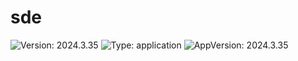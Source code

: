 <!-- Warning: Do not manually edit this file. See notes on gluon + helm-docs at the end of this file for more information. -->
# sde

![Version: 2024.3.35](https://img.shields.io/badge/Version-2024.3.35-informational?style=flat-square) ![Type: application](https://img.shields.io/badge/Type-application-informational?style=flat-square) ![AppVersion: 2024.3.35](https://img.shields.io/badge/AppVersion-2024.3.35-informational?style=flat-square) 
